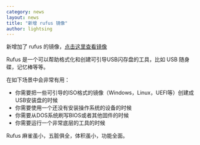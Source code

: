 ```yaml
---
category: news
layout: news
title: "新增 rufus 镜像"
author: lightsing
---
```


新增加了 rufus 的镜像，[点击这里查看镜像](http://rufus.mirrors.sustc.us)

Rufus 是一个可以帮助格式化和创建可引导USB闪存盘的工具，比如 USB 随身碟，记忆棒等等。

在如下场景中会非常有用：

* 你需要把一些可引导的ISO格式的镜像（Windows，Linux，UEFI等）创建成USB安装盘的时候
* 你需要使用一个还没有安装操作系统的设备的时候
* 你需要从DOS系统刷写BIOS或者其他固件的时候
* 你需要运行一个非常底层的工具的时候

Rufus 麻雀虽小，五脏俱全，体积虽小，功能全面。

